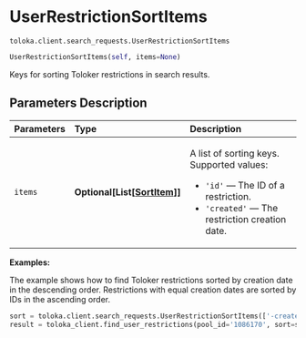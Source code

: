 # UserRestrictionSortItems
`toloka.client.search_requests.UserRestrictionSortItems`

```python
UserRestrictionSortItems(self, items=None)
```

Keys for sorting Toloker restrictions in search results.

## Parameters Description

| Parameters | Type | Description |
| :----------| :----| :-----------|
`items`|**Optional\[List\[[SortItem](toloka.client.search_requests.UserRestrictionSortItems.SortItem.md)\]\]**|<p>A list of sorting keys. Supported values:</p> <ul> <li>`'id'` — The ID of a restriction.</li> <li>`'created'` — The restriction creation date.</li> </ul>

**Examples:**

The example shows how to find Toloker restrictions sorted by creation date in the descending order. Restrictions with equal creation dates are sorted by IDs in the ascending order.

```python
sort = toloka.client.search_requests.UserRestrictionSortItems(['-created', 'id'])
result = toloka_client.find_user_restrictions(pool_id='1086170', sort=sort, limit=10)
```
